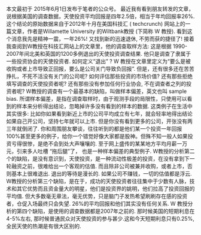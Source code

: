 本文最初于 2015年6月1日发布于笔者的公众号。
最近我有看到朋友转发的文章，说根据美国的调查数据，天使投资平均回报是四年2.5倍，相当于年均回报率26%.这个结论的原始数据来自于2012年十月在美国科技汇 ( techcrunch) 网站上的一篇文章，作者是Willamette University 的Wiltbank教授 (下简称 W 教授).
看到这个消息我先是精神一震，一年26%! 又找到新的迅速退休, 不劳而获的捷径了!
接着我查阅到W教授在科技汇网站上的文章里，他的调查取样方法: 这是根据 1990-2007年间北美和英国的1200多例退出的天使投资调查结果. 他只是调查了隶属于一些投资协会的天使投资者.
如何定义“退出” ? W 教授在文章里定义为“要么是被收购或者上市导致正回报，要么是公司关门导致负回报”.
但是，还有很多还在苦苦挣扎，不死不活没有关门的公司呢? 如何评估那些投资的市场价值?
还有那些拒绝填写调查的天使投资者呢?
还有那些没有参加任何行业协会, 不在调查者之列的投资者呢?
W教授的调查有一个最基本的缺陷，叫做样本偏差，英文也叫 sample bias.
所谓样本偏差，是指在调查取样时，由于观测手段的局限性，只使用可以看到的样本来分析得出结论，忽略掉许多没有看到的样本的数据.
这类例子在生活中其实很多:
比如你如果看到新近上市的公司平均成立有七年，就会轻率地得出结论如果自己开公司，坚持七年就可以上市. 但是你没有看到更多的公司，开张没有两三年就倒闭了.
你和周围朋友攀谈，往往听到的都是他们某一个投资一年回报100%甚至更多的例子，给你一个错觉好像大家都是股神。但殊不知一般人如果投资亏得很惨，是绝不会到处大声嚷嚷的.
至于网上盛传的某某地方平均月薪一万元，引来多人吐槽 “拖后腿”了， 也是一种样本偏差的典型例子.
W教授的分析第二个的缺陷，是没有意识到，天使投资，是一种流动性极差的投资，在没有拿到下一轮融资之前，很难给出一个客观的估值.
而且除非公司被兼并收购，或者上市，否则基本上很难退出. 退出的等待是漫长的. 如果公司不赚钱，一切的估值都是浮云.
W教授的分析第三个缺陷，是在于，成功的天使投资者往往集中于少数有人脉，技术和其它优势而且资金量大的明星，他们是投资界的姚明，他们拉高了投资回报的平均值.
但大多数毫无章法，毫无优势，只是脑门子发热希望刷刷存在感的投资者，仓促入场最终只会失望. 26%的平均回报和他们其实没有任何关系.
W 教授分析的第四个缺陷，是使用的调查数据都是2007年之前的. 那时候美国的短期利息在4-5%左右, 那时候普通民众对天使投资的参与甚少.这和今天短期利息只有0.25%,全民天使的热潮是有很大区别的.
